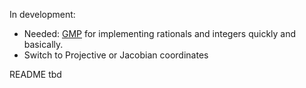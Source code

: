 
In development:
* Needed: [GMP](https://gmplib.org/) for implementing rationals and integers quickly and basically.
* Switch to Projective or Jacobian coordinates

README tbd
